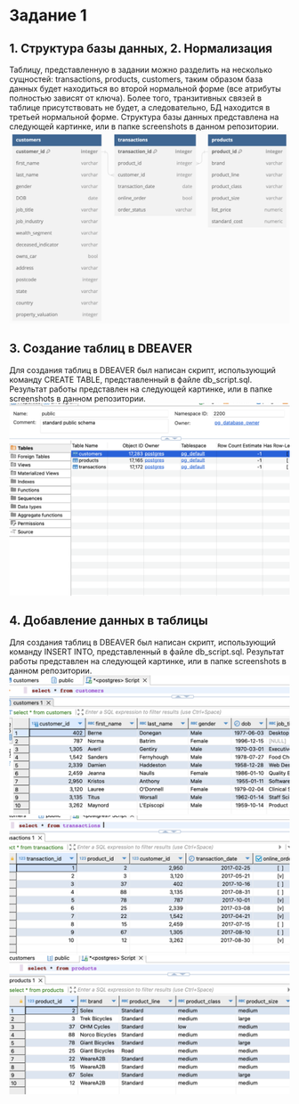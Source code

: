 # Задание 1

## 1. Структура базы данных, 2. Нормализация

Таблицу, представленную в задании можно разделить на несколько сущностей: transactions, products, customers, таким образом база данных будет находиться во второй нормальной форме (все атрибуты полностью зависят от ключа). Более того, транзитивных связей в таблице присутствовать не будет, а следовательно, БД находится в третьей нормальной форме.
Структура базы данных представлена на следующей картинке, или в папке screenshots в данном репозитории.
![screenshots/structure.png](./screenshots/structure.png)

## 3. Создание таблиц в DBEAVER

Для создания таблиц в DBEAVER был написан скрипт, использующий команду CREATE TABLE, представленный в файле db_script.sql. Результат работы представлен на следующей картинке, или в папке screenshots в данном репозитории.
![screenshots/dbeaver.png](./screenshots/dbeaver.png)

## 4. Добавление данных в таблицы
Для создания таблиц в DBEAVER был написан скрипт, использующий команду INSERT INTO, представленный в файле db_script.sql. Результат работы представлен на следующей картинке, или в папке screenshots в данном репозитории.
![screenshots/customers.png](./screenshots/customers.png)
![screenshots/transactions.png](./screenshots/transactions.png)
![screenshots/products.png](./screenshots/products.png)
